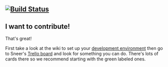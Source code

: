 [![Build Status](https://travis-ci.org/sneerteam/sneer.svg?branch=master)](https://travis-ci.org/sneerteam/sneer)
---

I want to contribute!
---------------------
That's great!

First take a look at the wiki to set up your [development environment](https://github.com/sneerteam/sneer/wiki/Android-Development-Environment) then go to Sneer's [Trello board](https://trello.com/b/lEdEIxxA/sneer) and look for something you can do. There's lots of cards there so we recommend starting with the green labeled ones.

